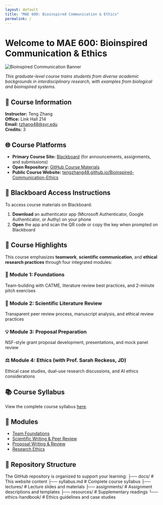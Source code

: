 ```yaml
---
layout: default
title: "MAE 600: Bioinspired Communication & Ethics"
permalink: /
---
```


# Welcome to MAE 600: Bioinspired Communication & Ethics

![Bioinspired Communication Banner](https://via.placeholder.com/1200x300?text=Bioinspired+Communication+%26+Ethics+Course)

*This graduate-level course trains students from diverse academic backgrounds in interdisciplinary research, with examples from biological and bioinspired systems.*

## 📌 Course Information

**Instructor:** Teng Zhang  
**Office:** Link Hall 214  
**Email:** [tzhang48@syr.edu](mailto:tzhang48@syr.edu)  
**Credits:** 3  

## 🌐 Course Platforms

- **Primary Course Site:** [Blackboard](https://blackboard.syr.edu/) (for announcements, assignments, and submissions)
- **Open Repository:** [GitHub Course Materials](https://github.com/tengzhang48/Bioinspired-Communication-Ethics)
- **Public Course Website:** [tengzhang48.github.io/Bioinspired-Communication-Ethics](https://tengzhang48.github.io/Bioinspired-Communication-Ethics/)

## 🔐 Blackboard Access Instructions

To access course materials on Blackboard:
1. **Download** an authenticator app (Microsoft Authenticator, Google Authenticator, or Authy) on your phone
2. **Open** the app and scan the QR code or copy the key when prompted on Blackboard

## 🎯 Course Highlights

This course emphasizes **teamwork**, **scientific communication**, and **ethical research practices** through four integrated modules:

### 🧩 Module 1: Foundations
Team-building with CATME, literature review best practices, and 2-minute pitch exercises

### 📝 Module 2: Scientific Literature Review
Transparent peer review process, manuscript analysis, and ethical review practices

### 💡 Module 3: Proposal Preparation
NSF-style grant proposal development, presentations, and mock panel review

### ⚖️ Module 4: Ethics (with Prof. Sarah Reckess, JD)
Ethical case studies, dual-use research discussions, and AI ethics considerations

## 📚 Course Syllabus
View the complete course syllabus [here](syllabus/).

## 📅 Modules
- [Team Foundations](modules/foundation/)
- [Scientific Writing & Peer Review](modules/paper/)
- [Proposal Writing & Review](modules/proposal/)
- [Research Ethics](modules/ethics/)

## 📂 Repository Structure

The GitHub repository is organized to support your learning:
├── docs/ # This website content
├── syllabus.md # Complete course syllabus
├── lectures/ # Lecture slides and materials
├── assignments/ # Assignment descriptions and templates
├── resources/ # Supplementary readings
└── ethics-handbook/ # Ethics guidelines and case studies
